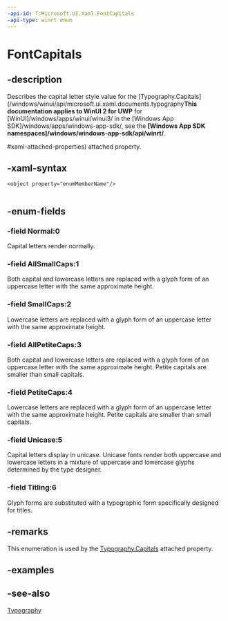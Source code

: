 ```yaml
---
-api-id: T:Microsoft.UI.Xaml.FontCapitals
-api-type: winrt enum
---
```


<!-- Enumeration syntax
public enum Windows.UI.Xaml.FontCapitals : int
-->

# FontCapitals

## -description
Describes the capital letter style value for the [Typography.Capitals](/windows/winui/api/microsoft.ui.xaml.documents.typography**This documentation applies to WinUI 2 for UWP** for [WinUI]/windows/apps/winui/winui3/ in the [Windows App SDK]/windows/apps/windows-app-sdk/, see the **[Windows App SDK namespaces]/windows/windows-app-sdk/api/winrt/**.

#xaml-attached-properties) attached property.

## -xaml-syntax
```xaml
<object property="enumMemberName"/>
 
```


## -enum-fields
### -field Normal:0
Capital letters render normally.

### -field AllSmallCaps:1
Both capital and lowercase letters are replaced with a glyph form of an uppercase letter with the same approximate height.

### -field SmallCaps:2
Lowercase letters are replaced with a glyph form of an uppercase letter with the same approximate height.

### -field AllPetiteCaps:3
Both capital and lowercase letters are replaced with a glyph form of an uppercase letter with the same approximate height. Petite capitals are smaller than small capitals.

### -field PetiteCaps:4
Lowercase letters are replaced with a glyph form of an uppercase letter with the same approximate height. Petite capitals are smaller than small capitals.

### -field Unicase:5
Capital letters display in unicase. Unicase fonts render both uppercase and lowercase letters in a mixture of uppercase and lowercase glyphs determined by the type designer.

### -field Titling:6
Glyph forms are substituted with a typographic form specifically designed for titles.


## -remarks
This enumeration is used by the [Typography.Capitals](/windows/winui/api/microsoft.ui.xaml.documents.typography#xaml-attached-properties) attached property.

## -examples

## -see-also
[Typography](../microsoft.ui.xaml.documents/typography.md)
